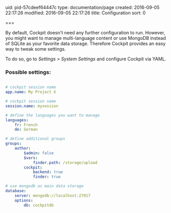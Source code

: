 uid: pid-57cdeef64447c
type: documentation/page
created: 2016-09-05 22:17:26
modified: 2016-09-05 22:17:26
title: Configuration
sort: 0

===

By default, Cockpit doesn't need any further configuration to run. However, you might want to manage multi-language content or use MongoDB instead of SQLite as your favorite data storage. Therefore Cockpit provides an easy way to tweak some settings.



To do so, go to _Settings > System Settings_ and configure Cockpit via YAML.


### Possible settings:

```yaml

# cockpit session name
app.name: My Project X

# cockpit session name
session.name: mysession

# define the languages you want to manage
languages:
    fr: French
    de: German

# define additional groups
groups:
    author:
        $admin: false
        $vars:
            finder.path: /storage/upload
        cockpit:
            backend: true
            finder: true

# use mongodb as main data storage
database:    
    server: mongodb://localhost:27017
    options:
        db: cockpitdb
```
